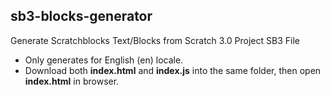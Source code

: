 ## sb3-blocks-generator
Generate Scratchblocks Text/Blocks from Scratch 3.0 Project SB3 File
- Only generates for English (en) locale.
- Download both **index.html** and **index.js** into the same folder, then open **index.html** in browser.
